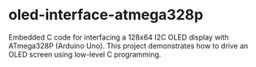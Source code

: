 # oled-interface-atmega328p
Embedded C code for interfacing a 128x64 I2C OLED display with ATmega328P (Arduino Uno). This project demonstrates how to drive an OLED screen using low-level C programming.
